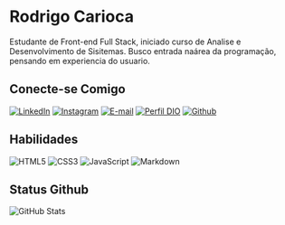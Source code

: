 # Rodrigo Carioca

Estudante de Front-end Full Stack, iniciado curso de Analise e Desenvolvimento de Sisitemas.
Busco entrada naárea da programação, pensando em experiencia do usuario.

## Conecte-se Comigo

[![LinkedIn](https://img.shields.io/badge/LinkedIn-def?style=for-the-badge&logo=linkedin&logoColor=0E76A8)](https://www.linkedin.com/in/rodrigo-carioca/)
[![Instagram](https://img.shields.io/badge/Instagram-fee?style=for-the-badge&logo=instagram)](https://www.instagram.com/rodrigo_kriok/)
[![E-mail](https://img.shields.io/badge/Email-fff?style=for-the-badge&logo=gmail)](mailto:rodrigohenriq1@gmail.com)
[![Perfil DIO](https://img.shields.io/badge/-Meu%20Perfil%20na%20DIO-666?style=for-the-badge)](https://web.dio.me/users/rodrigohenriq1/)
[![Github](https://img.shields.io/badge/Email-000?style=for-the-badge&logo=github)](https://github.com/Kriok6)

## Habilidades

![HTML5](https://img.shields.io/badge/HTML5-000?style=for-the-badge&logo=html5)
![CSS3](https://img.shields.io/badge/CSS3-000?style=for-the-badge&logo=css3&logoColor=264CE4)
![JavaScript](https://img.shields.io/badge/JavaScript-000?style=for-the-badge&logo=javascript)
![Markdown](https://img.shields.io/badge/Markdown-000?style=for-the-badge&logo=markdown)

## Status Github

![GitHub Stats](https://github-readme-stats.vercel.app/api?username=SEUUSERNAME&theme=transparent&bg_color=000&border_color=e81554&show_icons=true&icon_color=e81554&title_color=fa3939&text_color=E94D5F)
